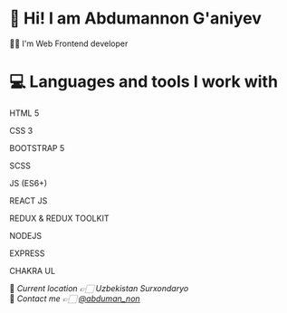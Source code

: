 <h1>👋 Hi! I am  Abdumannon G'aniyev  </h1>

<p>👨‍💻 I'm Web Frontend developer</p>
<p></p>

<h1><b>💻 Languages and tools I work with</b></h1>

<p>HTML 5</p>
<p>CSS 3</p>
<p>BOOTSTRAP 5</p>
<p>SCSS</p>
<p>JS (ES6+)</p>
<p>REACT JS</p>
<p>REDUX & REDUX TOOLKIT</p>
<p>NODEJS</p>
<p>EXPRESS</p>
<p>CHAKRA UL</p>

📍<i> Current location 👉🏻 Uzbekistan Surxondaryo </i><br>
💬 <i>Contact me 👉🏻 <a href="https://t.me/abduman_non">@abduman_non</a></i>
